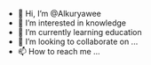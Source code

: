 - 👋 Hi, I’m @Alkuryawee
- 👀 I’m interested in knowledge
- 🌱 I’m currently learning education
- 💞️ I’m looking to collaborate on ...
- 📫 How to reach me ...

<!---
Alkuryawee/Alkuryawee is a ✨ special ✨ repository because its `README.md` (this file) appears on your GitHub profile.
You can click the Preview link to take a look at your changes.
--->
